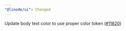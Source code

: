 ```yaml
---
"@linode/ui": Changed
---
```


Update body text color to use proper color token ([#11820](https://github.com/linode/manager/pull/11820))
